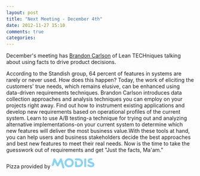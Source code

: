 ```yaml
---
layout: post
title: "Next Meeting - December 4th"
date: 2012-11-27 15:10
comments: true
categories: 
---
```


December's meeting has [Brandon Carlson] of Lean TECHniques talking about using facts to drive product decisions.

According to the Standish group, 64 percent of features in systems are rarely or never used. How does this happen? Today, the work of eliciting the customers' true needs, which remains elusive, can be enhanced using data-driven requirements techniques. Brandon Carlson introduces data collection approaches and analysis techniques you can employ on your projects right away. Find out how to instrument existing applications and develop new requirements based on operational profiles of the current system. Learn to use A/B testing-a technique for trying out and analyzing alternative implementations-on your current system to determine which new features will deliver the most business value.With these tools at hand, you can help users and business stakeholders decide the best approaches and best new features to meet their real needs. Now is the time to take the guesswork out of requirements and get "Just the facts, Ma'am."

Pizza provided by [<img src="/assets/modis.jpg">](http://www.modis.com/)

[Brandon Carlson]: http://twitter.com/bcarlso
